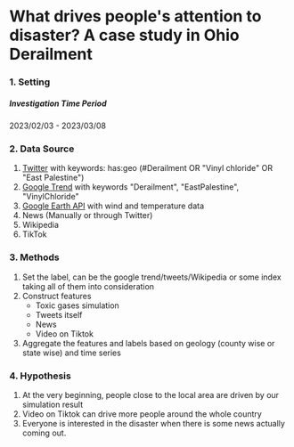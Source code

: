 # What drives people's attention to disaster? A case study in Ohio Derailment

### 1. Setting

##### Investigation Time Period

2023/02/03 - 2023/03/08

### 2. Data Source

1. <u>Twitter</u> with keywords: has:geo (#Derailment OR "Vinyl chloride" OR "East Palestine")
2. <u>Google Trend</u> with keywords "Derailment", "EastPalestine", "VinylChloride"
3. <u>Google Earth API</u> with wind and temperature data
4. News (Manually or through Twitter)
5. Wikipedia
6. TikTok 

### 3. Methods

1. Set the label, can be the google trend/tweets/Wikipedia or some index taking all of them into consideration
2. Construct features
   - Toxic gases simulation
   - Tweets itself
   - News
   - Video on Tiktok
3. Aggregate the features and labels based on geology (county wise or state wise) and time series

### 4. Hypothesis

1. At the very beginning, people close to the local area are driven by our simulation result
2. Video on Tiktok can drive more people around the whole country
3. Everyone is interested in the disaster when there is some news actually coming out.





 
